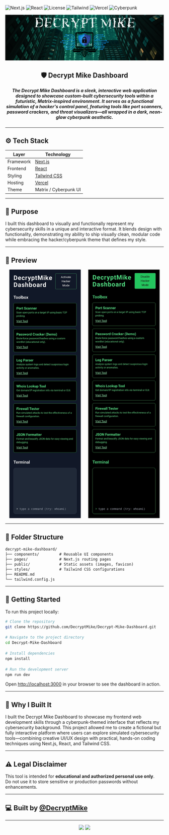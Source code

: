 ![Next.js](https://img.shields.io/badge/Built%20with-Next.js-black?logo=next.js&logoColor=white)
![React](https://img.shields.io/badge/Frontend-React-61DAFB?logo=react&logoColor=black)
![License](https://img.shields.io/github/license/DecryptMike/DecryptMike-Password-Manager)
![Tailwind](https://img.shields.io/badge/Styled%20with-Tailwind%20CSS-06B6D4?logo=tailwindcss&logoColor=white)
![Vercel](https://img.shields.io/badge/Hosted%20on-Vercel-black?logo=vercel)
![Cyberpunk](https://img.shields.io/badge/UI-Cyberpunk%2FMatrix-9D00FF)

<p align="center">
  <img src="DecryptMikeLogo.png" alt="DecryptMike Logo" style="max-width: 100%; height: auto;"/>
</p>

<h2 align="center">
    🛡️ Decrypt Mike Dashboard
</h2>

<h5 align="center">
    The Decrypt Mike Dashboard is a sleek, interactive web application designed to showcase custom-built cybersecurity tools within a futuristic, Matrix-inspired environment. It serves as a functional simulation of a hacker's control panel, featuring tools like port scanners, password crackers, and threat visualizers—all wrapped in a dark, neon-glow cyberpunk aesthetic.
</h5>

---

## ⚙️ Tech Stack

| Layer     | Technology                    |
|-----------|-------------------------------|
| Framework | [Next.js](https://nextjs.org/)|
| Frontend  | [React](https://reactjs.org/) |
| Styling   | [Tailwind CSS](https://tailwindcss.com/) |
| Hosting   | [Vercel](https://vercel.com/) |
| Theme     | Matrix / Cyberpunk UI         |

---

## 🎯 Purpose

I built this dashboard to visually and functionally represent my cybersecurity skills in a unique and interactive format. It blends design with functionality, demonstrating my ability to ship visually clean, modular code while embracing the hacker/cyberpunk theme that defines my style.

---

## 📸 Preview

<p align="center">
  <img src="Decrypt Mike Vercel App.jpg" width="45%" alt="Decrypt Mike App Screenshot">
  &nbsp;&nbsp;&nbsp;&nbsp;
  <img src="Decrypt Mike Vercel H4ck3r Mode App.jpg" width="45%" alt="Decrypt Mike Hacker Mode Screenshot">
</p>

---

## 📁 Folder Structure

```
decrypt-mike-dashboard/
├── components/         # Reusable UI components
├── pages/              # Next.js routing pages
├── public/             # Static assets (images, favicon)
├── styles/             # Tailwind CSS configurations
├── README.md
└── tailwind.config.js
```

---

## 🚀 Getting Started

To run this project locally:

```bash
# Clone the repository
git clone https://github.com/DecryptMike/Decrypt-Mike-Dashboard.git

# Navigate to the project directory
cd Decrypt-Mike-Dashboard

# Install dependencies
npm install

# Run the development server
npm run dev
```

Open [http://localhost:3000](http://localhost:3000) in your browser to see the dashboard in action.

---

## 📄 Why I Built It

I built the Decrypt Mike Dashboard to showcase my frontend web development skills through a cyberpunk-themed interface that reflects my cybersecurity background. This project allowed me to create a fictional but fully interactive platform where users can explore simulated cybersecurity tools—combining creative UI/UX design with practical, hands-on coding techniques using Next.js, React, and Tailwind CSS.

---

## ⚠️ Legal Disclaimer

This tool is intended for **educational and authorized personal use only**.  
Do not use it to store sensitive or production passwords without enhancements.

---

## 💻 Built by [@DecryptMike](https://github.com/DecryptMike)

---

<p align="center">
  <img src="https://img.shields.io/badge/Built%20for-Cybersecurity-blue?style=for-the-badge&logo=python"/>
  <img src="https://img.shields.io/badge/Made%20By-DecryptMike-limegreen?style=for-the-badge&logo=github"/>
</p>
